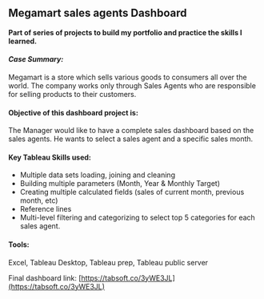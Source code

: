## Megamart sales agents Dashboard
**Part of series of projects to build my portfolio and practice the skills I learned.**

#### *Case Summary:* 
Megamart is a store which sells various goods to consumers all over the world. The company works only through Sales Agents who are responsible for selling products to their customers. 

#### Objective of this dashboard project is:
The Manager would like to have a complete sales dashboard based on the sales agents. He wants to select a sales agent and a specific sales month. 

#### Key Tableau Skills used:

-   Multiple data sets loading, joining and cleaning
-   Building multiple parameters (Month, Year & Monthly Target)
-   Creating multiple calculated fields (sales of current month, previous month, etc)
-   Reference lines
-   Multi-level filtering and categorizing to select top 5 categories for each sales agent.

#### Tools: 

Excel, Tableau Desktop,  Tableau prep, Tableau public server

Final dashboard link: [https://tabsoft.co/3yWE3JL](https://tabsoft.co/3yWE3JL)
